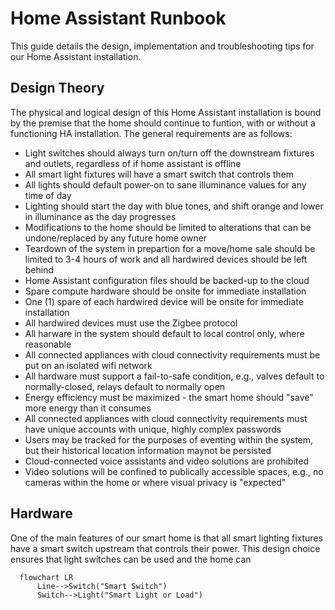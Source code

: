 # Home Assistant Runbook

This guide details the design, implementation and troubleshooting tips for our Home Assistant installation.

## Design Theory

The physical and logical design of this Home Assistant installation is bound by the premise that the home should continue to funtion, with or without a functioning HA installation. The general requirements are as follows: 

* Light switches should always turn on/turn off the downstream fixtures and outlets, regardless of if home assistant is offline
* All smart light fixtures will have a smart switch that controls them
* All lights should default power-on to sane illuminance values for any time of day
* Lighting should start the day with blue tones, and shift orange and lower in illuminance as the day progresses
* Modifications to the home should be limited to alterations that can be undone/replaced by any future home owner
* Teardown of the system in prepartion for a move/home sale should be limited to 3-4 hours of work and all hardwired devices should be left behind
* Home Assistant configuration files should be backed-up to the cloud
* Spare compute hardware should be onsite for immediate installation
* One (1) spare of each hardwired device will be onsite for immediate installation
* All hardwired devices must use the Zigbee protocol
* All harware in the system should default to local control only, where reasonable
* All connected appliances with cloud connectivity requirements must be put on an isolated wifi network
* All hardware must support a fail-to-safe condition, e.g., valves default to normally-closed, relays default to normally open
* Energy efficiency must be maximized - the smart home should "save" more energy than it consumes
* All connected appliances with cloud connectivity requirements must have unique accounts with unique, highly complex passwords
* Users may be tracked for the purposes of eventing within the system, but their historical location information maynot be persisted
* Cloud-connected voice assistants and video solutions are prohibited
* Video solutions will be confined to publically accessible spaces, e.g., no cameras within the home or where visual privacy is "expected"

## Hardware 

One of the main features of our smart home is that all smart lighting fixtures have a smart switch upstream that controls their power. This design choice ensures that light switches can be used and the home can   

```mermaid
  flowchart LR
      Line-->Switch("Smart Switch")
      Switch-->Light("Smart Light or Load")
```
